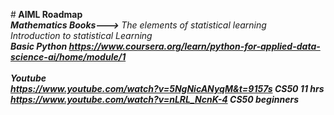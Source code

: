 #<b> AIML Roadmap</b><br>
<b><i>Mathematics Books---> </b>The elements of statistical learning <br> Introduction to statistical Learning </i>
 <br>
 <b><i> Basic Python  https://www.coursera.org/learn/python-for-applied-data-science-ai/home/module/1       </i></b>
 <br>
 <br> <b><i><a>Youtube<br>https://www.youtube.com/watch?v=5NgNicANyqM&t=9157s </a>CS50 11 hrs
 <br>
 https://www.youtube.com/watch?v=nLRL_NcnK-4    CS50 beginners
 <br>
 
